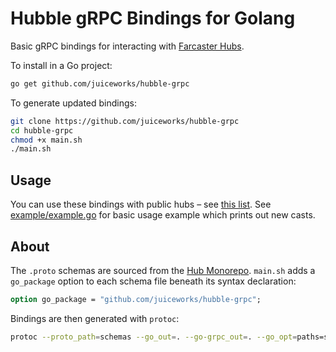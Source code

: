 # Hubble gRPC Bindings for Golang

Basic gRPC bindings for interacting with [Farcaster Hubs](https://github.com/farcasterxyz/hub-monorepo).

To install in a Go project:

```bash
go get github.com/juiceworks/hubble-grpc
```

To generate updated bindings:

```bash
git clone https://github.com/juiceworks/hubble-grpc
cd hubble-grpc
chmod +x main.sh
./main.sh
```

## Usage

You can use these bindings with public hubs – see [this list](https://foss.farchiver.xyz/hubs/list). See [example/example.go](example/example.go) for basic usage example which prints out new casts.

## About

The `.proto` schemas are sourced from the [Hub Monorepo](https://github.com/farcasterxyz/hub-monorepo/tree/main/protobufs/schemas). `main.sh` adds a `go_package` option to each schema file beneath its syntax declaration:

```proto
option go_package = "github.com/juiceworks/hubble-grpc";
```

Bindings are then generated with `protoc`:

```bash
protoc --proto_path=schemas --go_out=. --go-grpc_out=. --go_opt=paths=source_relative --go-grpc_opt=paths=source_relative schemas/*.proto
```
